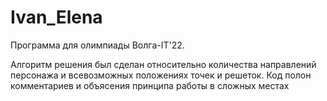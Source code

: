# Ivan_Elena
Программа для олимпиады Волга-IT'22.

Алгоритм решения был сделан относительно количества направлений персонажа и всевозможных положениях точек и решеток.
Код полон комментариев и объясения принципа работы в сложных местах
